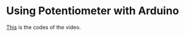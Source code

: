 # Using Potentiometer with Arduino

[This](https://youtu.be/Q305O71Egs4) is the codes of the video.
